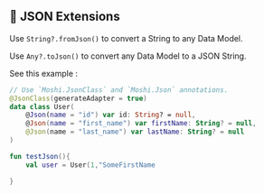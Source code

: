 ## 💉 JSON Extensions

Use `String?.fromJson()` to convert a String to any Data Model.

Use `Any?.toJson()` to convert any Data Model to a JSON String.

 See this example : 

```kotlin
// Use `Moshi.JsonClass` and `Moshi.Json` annotations.
@JsonClass(generateAdapter = true)  
data class User(  
    @Json(name = "id") var id: String? = null,  
    @Json(name = "first_name") var firstName: String? = null,  
    @Json(name = "last_name") var lastName: String? = null  
)

fun testJson(){
    val user = User(1,"SomeFirstName 

}

```
<!--stackedit_data:
eyJoaXN0b3J5IjpbLTE5MjAzNzk5MDYsLTE4MzY0ODM5MDZdfQ
==
-->